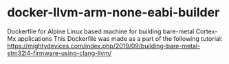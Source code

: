 # docker-llvm-arm-none-eabi-builder
Dockerfile for Alpine Linux based machine for building bare-metal Cortex-Mx applications
This Dockerfile was made as a part of the following tutorial: https://mightydevices.com/index.php/2019/09/building-bare-metal-stm32l4-firmware-using-clang-llvm/
